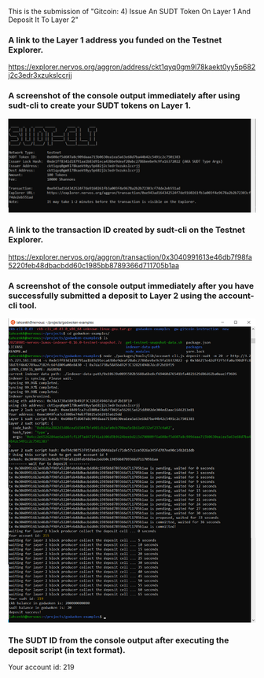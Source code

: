 

This is the submission of "Gitcoin: 4) Issue An SUDT Token On Layer 1 And Deposit It To Layer 2"

### A link to the Layer 1 address you funded on the Testnet Explorer.

https://explorer.nervos.org/aggron/address/ckt1qyq0gm9l78kaekt0yy5p682j2c3edr3xzukslccrjj

### A screenshot of the console output immediately after using sudt-cli to create your SUDT tokens on Layer 1.

![](https://github.com/L-KH/NervousHackathon/blob/main/Gitcoin4/SUDT_tokens_on_Layer_1.png)

### A link to the transaction ID created by sudt-cli on the Testnet Explorer.

https://explorer.nervos.org/aggron/transaction/0x3040991613e46db7f98fa5220feb48dbacbdd60c1985bb8789366d711705b1aa

### A screenshot of the console output immediately after you have successfully submitted a deposit to Layer 2 using the account-cli tool.

![](https://github.com/L-KH/NervousHackathon/blob/main/Gitcoin4/Layer_2_using_the_account-cli.png)

### The SUDT ID from the console output after executing the deposit script (in text format).

Your account id: 219
